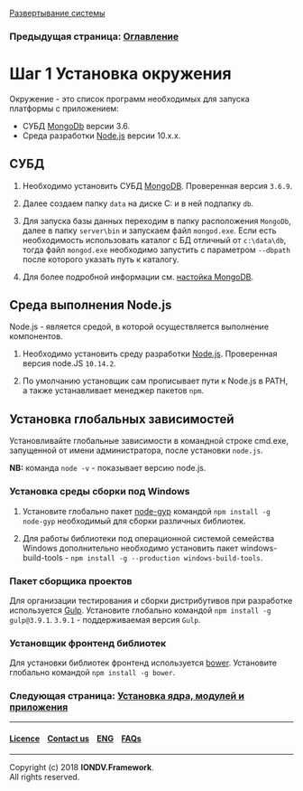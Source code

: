 [Развертывание системы](/docs/ru/1_system_deployment/)  

### Предыдущая страница: [Оглавление](docs/ru/index.md)

# Шаг 1 Установка окружения

Окружение - это список программ необходимых для запуска платформы с приложением:

* СУБД [MongoDb](https://www.mongodb.org/) версии 3.6.
* Среда разработки [Node.js](<https://nodejs.org/en/>) версии 10.x.x.

## СУБД

1. Необходимо установить СУБД [MongoDB](https://www.mongodb.org/). Проверенная версия `3.6.9`. 

2. Далее создаем папку `data` на диске C: и в ней подпапку `db`.

3. Для запуска базы данных переходим в папку расположения `MongoDb`, далее в папку `server\bin` и запускаем файл `mongod.exe`.
Если есть необходимость использовать каталог с БД отличный от `c:\data\db`, тогда файл `mongod.exe` необходимо запустить
с параметром `--dbpath` после которого указать путь к каталогу.

4. Для более подробной информации см. [настойка MongoDB](docs/ru/manuals/mongoDB.md). 

## Среда выполнения Node.js

Node.js - является средой, в которой осуществляется выполнение компонентов. 

1. Необходимо установить среду разработки [Node.js](https://nodejs.org/). Проверенная версия node.JS `10.14.2`.

2. По умолчанию установщик сам прописывает пути к Node.js в PATH, а также устанавливает менеджер пакетов `npm`.

## Установка глобальных зависимостей

Установливайте глобальные зависимости в командной строке cmd.exe, запущенной от имени администратора, после установки `node.js`.

**NB:** команда `node -v` - показывает версию node.js.

### Установка среды сборки под Windows

1. Установите глобально пакет [node-gyp](<https://github.com/nodejs/node-gyp>) командой `npm install -g node-gyp` необходимый для сборки различных библиотек. 

2. Для работы библиотеки под операционной системой семейства Windows дополнительно необходимо установить пакет windows-build-tools - `npm install -g --production windows-build-tools`.

### Пакет сборщика проектов

Для организации тестирования и сборки дистрибутивов при разработке используется [Gulp](http://gulpjs.com/). Установите глобально командой `npm install -g gulp@3.9.1`. `3.9.1` - поддерживаемая версия `Gulp`. 

### Установщик фронтенд библиотек

Для установки библиотек фронтенд используется [bower](https://bower.io). Установите глобально командой `npm install -g bower`.  


### Следующая страница: [Установка ядра, модулей и приложения](docs/ru/1_system_deployment/step2_project_with_modules.md)  

--------------------------------------------------------------------------  


 #### [Licence](/LICENCE.md) &ensp;  [Contact us](https://iondv.ru/index.html) &ensp;  [ENG](/docs/en/1_system_deployment/step1_installing_environment.md)    &ensp; [FAQs](/faqs.md)          



--------------------------------------------------------------------------  

Copyright (c) 2018 **IONDV.Framework**.  
All rights reserved.  
 